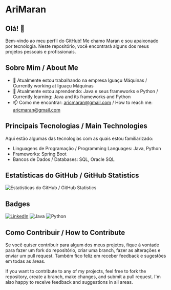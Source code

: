 # AriMaran

## Olá! 🧛

Bem-vindo ao meu perfil do GitHub! Me chamo Maran e sou apaixonado por tecnologia. Neste repositório, você encontrará alguns dos meus projetos pessoais e profissionais.

## Sobre Mim / About Me

- 🔭 Atualmente estou trabalhando na empresa Iguaçu Máquinas / Currently working at Iguaçu Máquinas
- 🌱 Atualmente estou aprendendo: Java e seus frameworks e Python / Currently learning: Java and its frameworks and Python
- 📫 Como me encontrar: aricmaran@gmail.com / How to reach me: aricmaran@gmail.com

## Principais Tecnologias / Main Technologies

Aqui estão algumas das tecnologias com as quais estou familiarizado:

- Linguagens de Programação / Programming Languages: Java, Python
- Frameworks: Spring Boot
- Bancos de Dados / Databases: SQL, Oracle SQL

## Estatísticas do GitHub / GitHub Statistics

![Estatísticas do GitHub / GitHub Statistics](https://github-readme-stats.vercel.app/api?username=AriMaran&show_icons=true&count_private=true&hide=prs&theme=radical)

## Badges

[![LinkedIn](https://img.shields.io/badge/LinkedIn-Connect-blue?style=flat-square&logo=linkedin&logoColor=white&link=https://www.linkedin.com/in/aricmaran/)](https://www.linkedin.com/in/aricmaran/)
![Java](https://img.shields.io/badge/Java-Intermediate-orange?style=flat-square&logo=java&logoColor=white)
![Python](https://img.shields.io/badge/Python-Basic-blue?style=flat-square&logo=python&logoColor=white)

## Como Contribuir / How to Contribute

Se você quiser contribuir para algum dos meus projetos, fique à vontade para fazer um fork do repositório, criar uma branch, fazer as alterações e enviar um pull request. Também fico feliz em receber feedback e sugestões em todas as áreas.

If you want to contribute to any of my projects, feel free to fork the repository, create a branch, make changes, and submit a pull request. I'm also happy to receive feedback and suggestions in all areas.
